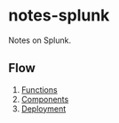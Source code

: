 # notes-splunk

Notes on Splunk.

## Flow

1. [Functions](./notes/1_overview/1_functions.md)
2. [Components](./notes/1_overview/2_components.md)
3. [Deployment](./notes/1_overview/3_deployment.md)

